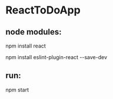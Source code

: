 # ReactToDoApp
## node modules:
npm install react

npm install eslint-plugin-react --save-dev
## run:
npm start
